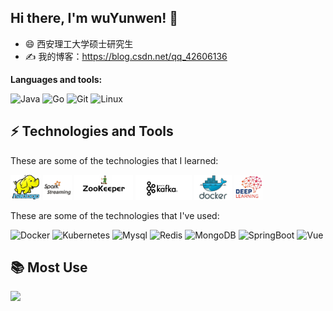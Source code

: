 <div>
  <img src="https://github-readme-stats.vercel.app/api?username=Ostrich5yw&show_icons=true" alt="" align="right" style="margin-bottom: 20px;" />
</div>


## Hi there, I'm wuYunwen! 👋

- 😄 西安理工大学硕士研究生
- ✍️ 我的博客：https://blog.csdn.net/qq_42606136


**Languages and tools:**  

![Java](https://img.shields.io/badge/-Java-green?style=flat-square&logo=java)
![Go](https://img.shields.io/badge/-Go-blue?style=flat-square&logo=go)
![Git](https://img.shields.io/badge/-Git-yellow?style=flat-square&logo=git)
![Linux](https://img.shields.io/badge/-Linux-E04E39?style=flat-square&logo=linux)

## ⚡ Technologies and Tools

These are some of the technologies that I learned:

<code><img height="40" src="https://github.com/Ostrich5yw/Ostrich5yw/blob/main/icon/hadoop.jpg"></code>
<code><img height="40" src="https://github.com/Ostrich5yw/Ostrich5yw/blob/main/icon/Spark1.jpg"></code>
<code><img height="40" src="https://github.com/Ostrich5yw/Ostrich5yw/blob/main/icon/zookeeper.jpg"></code>
<code><img height="40" src="https://github.com/Ostrich5yw/Ostrich5yw/blob/main/icon/Kafka.jpg"></code>
<code><img height="40" src="https://github.com/Ostrich5yw/Ostrich5yw/blob/main/icon/docker.jpg"></code>
<code><img height="40" src="https://github.com/Ostrich5yw/Ostrich5yw/blob/main/icon/DeepLearning.jpg"></code>


These are some of the technologies that I've used:


![Docker](https://img.shields.io/badge/-Docker-326CE5?style=flat-square&logo=docker)
![Kubernetes](https://img.shields.io/badge/-Kubernetes-green?style=flat-square&logo=Kubernetes)
![Mysql](https://img.shields.io/badge/-Mysql-orange?style=flat-square&logo=Mysql)
![Redis](https://img.shields.io/badge/-Redis-blue?style=flat-square&logo=Redis)
![MongoDB](https://img.shields.io/badge/-MongoDB-red?style=flat-square&logo=mongodb)
![SpringBoot](https://img.shields.io/badge/-SpringBoot-7360F2?style=flat-square&logo=springboot)
![Vue](https://img.shields.io/badge/-Vue-ED2761?style=flat-square&logo=vue.js)



## 📚 Most Use

<div>
  <img src="https://github-readme-stats.vercel.app/api/top-langs/?username=Ostrich5yw&layout=compact"   style="margin-bottom: 20px;" />
</div>
